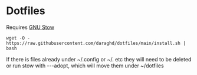 # Dotfiles

Requires [GNU Stow](https://www.gnu.org/software/stow)  

```wget -O - https://raw.githubusercontent.com/daraghd/dotfiles/main/install.sh | bash```

If there is files already under ~/.config or ~/. etc they will need to be deleted or run stow with ---adopt, which will move them under ~/dotfiles  
